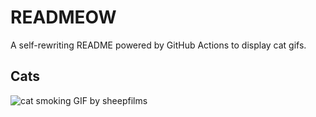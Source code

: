 # READMEOW

A self-rewriting README powered by GitHub Actions to display cat gifs.

## Cats

![cat smoking GIF by sheepfilms](https://media2.giphy.com/media/l0ExdMHUDKteztyfe/200.gif?cid=9acd02dawekyaxz6sf3166hn2hmuykzlqrlexu6mk7ffup5z&ep=v1_gifs_search&rid=200.gif&ct=g)

